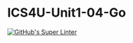 # ICS4U-Unit1-04-Go
[![GitHub's Super Linter](https://github.com/Marlon-Poddalgoda/ICS4U-Unit1-04-Go/workflows/GitHub's%20Super%20Linter/badge.svg)](https://github.com/Marlon-Poddalgoda/ICS4U-Unit1-04-Go/actions)

